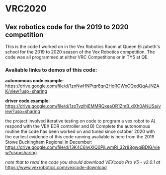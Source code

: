 # VRC2020
## Vex robotics code for the 2019 to 2020 competition
This is the code I worked on in the Vex Robotics Room at Queen Elizabeth's school for the 2019 to 2020 season of the Vex Robotics competition. The code was all programmed at either VRC Competitions or in TY5 at QE. 
### Avaliable links to demos of this code:


__autonomous code example__: https://drive.google.com/file/d/1znNwHNPtqr8qn2HoROWxCQedQqAJNZAK/view?usp=sharing

__driver code example__: https://drive.google.com/file/d/1zoTvzIhjEMMRQxeaOR1ZmB_dXh0ANUSa/view?usp=sharing


the project involved iterative testing on code to program a vex robot to A) respond with the VEX EDR controller and B) Complete the autonomous routine 
the code has been worked on and tuned since october 2020 with the earliest evidence of this code running avaliable is here from the 2019 Stowe Buckingham Regional in December: https://drive.google.com/file/d/13K4C6IwXIQ0PjLwmRi_32r88gwqjBDlG/view?usp=sharing 


_note that to read the code you should download VEXcode Pro V5 - v2.0.1 at_ https://www.vexrobotics.com/vexcode-download 
 
